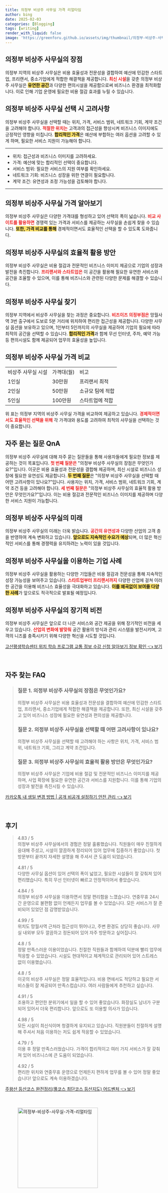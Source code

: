 ```yaml
---
title: 의정부 비상주 사무실 가격 리얼타임
author: bing
date: 2025-02-03
categories: [Blogging]
tags: [writing]
render_with_liquid: false
image: 'https://greenforu.github.io/assets/img/thumbnail/의정부-비상주-사무실-가격-리얼타임.webp'
---
```



<h2 id='의정부_비상주_사무실의_장점'>의정부 비상주 사무실의 장점</h2>

<p>의정부 지역의 비상주 사무실은 비용 효율성과 전문성을 결합하여 예산에 민감한 스타트업, 프리랜서, 중소기업에게 적합한 해결책을 제공합니다. <b><span style="color: #ee2323;">최신 시설</span></b>을 갖춘 의정부 비상주 사무실은 <b><span style="background-color: #ffe066;">유연한 공간</span></b>과 다양한 편의시설을 제공함으로써 비즈니스 환경을 최적화합니다. 이로 인해 기업 운영에 필요한 비용 절감 효과를 누릴 수 있습니다.</p>

<h2 id='의정부_비상주_사무실_선택_시_고려사항'>의정부 비상주 사무실 선택 시 고려사항</h2>

<p>의정부 비상주 사무실을 선택할 때는 위치, 가격, 서비스 범위, 네트워크 기회, 계약 조건을 고려해야 합니다. <b><span style="color: #ee2323;">적절한 위치는</span></b> 고객과의 접근성을 향상시켜 비즈니스 이미지에도 긍정적인 영향을 미칩니다. <b><span style="background-color: #ffe066;">합리적인 가격</span></b>은 예산에 부합하는 여러 옵션을 고려할 수 있게 하며, 필요한 서비스 지원이 가능해야 합니다.</p>

<hr />

<ul>
    <li>위치: 접근성과 비즈니스 이미지를 고려하세요.</li>
    <li>가격: 예산에 맞는 합리적인 선택이 중요합니다.</li>
    <li>서비스 범위: 필요한 서비스의 지원 여부를 확인하세요.</li>
    <li>네트워크 기회: 비즈니스 성장을 위한 연결이 필요합니다.</li>
    <li>계약 조건: 유연성과 조정 가능성을 검토해야 합니다.</li>
</ul>

<hr />

<h2 id='의정부_비상주_사무실_가격_알아보기'>의정부 비상주 사무실 가격 알아보기</h2>

<p>의정부 비상주 사무실은 다양한 가격대를 형성하고 있어 선택의 폭이 넓습니다. <b><span style="color: #ee2323;">비교 사이트를 활용하면</span></b> 경쟁력 있는 가격과 서비스를 제공하는 사무실을 손쉽게 찾을 수 있습니다. <b><span style="background-color: #ffe066;">또한, 가격 비교를 통해</span></b> 경제적이면서도 효율적인 선택을 할 수 있도록 도와줍니다.</p>

<h2 id='의정부_비상주_사무실의_효율적_활용_방안'>의정부 비상주 사무실의 효율적 활용 방안</h2>

<p>의정부 비상주 사무실은 비용 절감과 전문적인 비즈니스 이미지 제공으로 기업의 성장과 발전을 촉진합니다. <b><span style="color: #ee2323;">프리랜서와 스타트업은</span></b> 이 공간을 활용해 필요한 유연한 서비스와 공간을 조율할 수 있으며, 이를 통해 비즈니스와 관련된 다양한 문제를 해결할 수 있습니다.</p>

<h2 id='의정부_비상주_사무실_찾기'>의정부 비상주 사무실 찾기</h2>

<p>의정부 지역에서 비상주 사무실을 찾는 과정은 중요합니다. <b><span style="color: #ee2323;">비즈이즈 의정부점은</span></b> 망월사역 3번 출구에서 도보로 5분 거리에 위치하여 편리한 접근성을 제공합니다. 다양한 사무실 옵션을 보유하고 있으며, 1인부터 5인까지의 사무실을 제공하여 기업의 필요에 따라 최적의 공간을 선택할 수 있습니다. <b><span style="background-color: #ffe066;">합리적인 가격</span></b>과 함께 무선 인터넷, 주차, 예약 가능 등 편의시설도 함께 제공되어 업무의 효율성을 높입니다.</p>

<h2 id='의정부_비상주_사무실_가격_비교'>의정부 비상주 사무실 가격 비교</h2>

<table>
    <tr>
        <td>비상주 사무실 시설</td>
        <td>가격대(월)</td>
        <td>비고</td>
    </tr>
    <tr>
        <td>1인실</td>
        <td>30만원</td>
        <td>프리랜서 최적</td>
    </tr>
    <tr>
        <td>2인실</td>
        <td>50만원</td>
        <td>소규모 팀에 적합</td>
    </tr>
    <tr>
        <td>5인실</td>
        <td>100만원</td>
        <td>스타트업에 적합</td>
    </tr>
</table>

<p>위 표는 의정부 지역의 비상주 사무실 가격을 비교하여 제공하고 있습니다. <b><span style="color: #ee2323;">경제적이면서도 효율적인 선택을 위해</span></b> 각 가격대와 용도를 고려하여 최적의 사무실을 선택하는 것이 중요합니다.</p>

<h2 id='자주_묻는_질문_QnA'>자주 묻는 질문 QnA</h2>

<p>의정부 비상주 사무실에 대해 자주 묻는 질문들을 통해 사용자들에게 필요한 정보를 제공하는 것이 목표입니다. <b><span style="color: #ee2323;">첫 번째 질문은</span></b> "의정부 비상주 사무실의 장점은 무엇인가요?"입니다. 이곳은 비용 효율성과 전문성을 결합해 제공하며, 최신 시설로 비즈니스 성장에 필요한 유연성도 제공합니다. <b><span style="background-color: #ffe066;">두 번째 질문</span></b>은 "의정부 비상주 사무실을 선택할 때 어떤 고려사항이 있나요?"입니다. 사용자는 위치, 가격, 서비스 범위, 네트워크 기회, 계약 조건 등을 고려해야 합니다. <b><span style="color: #ee2323;">세 번째 질문은</span></b> "의정부 비상주 사무실의 효율적 활용 방안은 무엇인가요?"입니다. 이는 비용 절감과 전문적인 비즈니스 이미지를 제공하며 다양한 서비스 지원이 가능합니다.</p>

<h2 id='의정부_비상주_사무실의_미래'>의정부 비상주 사무실의 미래</h2>

<p>의정부 비상주 사무실의 미래는 더욱 밝습니다. <b><span style="color: #ee2323;">공간의 유연성과</span></b> 다양한 산업의 고객 층을 반영하여 계속 변화하고 있습니다. <b><span style="background-color: #ffe066;">앞으로도 지속적인 수요가 예상</span></b>되며, 더 많은 혁신적인 서비스를 통해 경쟁력을 유지하려는 노력이 있을 것입니다.</p>

<h2 id='의정부_비상주_사무실을_이용하는_기업_사례'>의정부 비상주 사무실을 이용하는 기업 사례</h2>

<p>의정부 비상주 사무실을 활용하는 다양한 기업들은 비용 절감과 전문성을 통해 지속적인 성장 가능성을 보여주고 있습니다. <b><span style="color: #ee2323;">스타트업부터 프리랜서까지</span></b> 다양한 산업에 걸쳐 이러한 공간을 이용해 비즈니스 효율성을 극대화하고 있습니다. <b><span style="background-color: #ffe066;">이를 왜곡없이 보여줄 다양한 사례</span></b>가 앞으로도 적극적으로 발표될 예정입니다.</p>

<h2 id='의정부_비상주_사무실의_장기적_비전'>의정부 비상주 사무실의 장기적 비전</h2>

<p>의정부 비상주 사무실은 앞으로 더 나은 서비스와 공간 제공을 위해 장기적인 비전을 세우고 있습니다. <b><span style="color: #ee2323;">산업의 변화에 발맞춰</span></b> 공간 활용의 방식과 관리 시스템을 발전시키며, 고객의 니즈를 충족시키기 위해 다양한 혁신을 시도할 것입니다.</p>


<p><a class="click-button" title="고산평생학습센터 위치 학습 프로그램 교통 정보 수강 신청 알아보기 정보 확인" href="https://greenforu.github.io/posts/%EA%B3%A0%EC%82%B0%ED%8F%89%EC%83%9D%ED%95%99%EC%8A%B5%EC%84%BC%ED%84%B0-%EC%9C%84%EC%B9%98-%ED%95%99%EC%8A%B5-%ED%94%84%EB%A1%9C%EA%B7%B8%EB%9E%A8-%EA%B5%90%ED%86%B5-%EC%A0%95%EB%B3%B4-%EC%88%98%EA%B0%95-%EC%8B%A0%EC%B2%AD-%EC%95%8C%EC%95%84%EB%B3%B4%EA%B8%B0-%EC%A0%95%EB%B3%B4-%ED%99%95%EC%9D%B8/" rel="dofollow">고산평생학습센터 위치 학습 프로그램 교통 정보 수강 신청 알아보기 정보 확인 👈 보기</a></p><br>
<h2 id='자주_찾는_FAQ'>자주 찾는 FAQ</h2>
<div itemscope="" itemtype="https://schema.org/FAQPage"> 
<blockquote> 
<div itemscope="" itemprop="mainEntity" itemtype="https://schema.org/Question"> 
<h3 itemprop="name">질문 1. 의정부 비상주 사무실의 장점은 무엇인가요?</h3> 
<div itemscope="" itemprop="acceptedAnswer" itemtype="https://schema.org/Answer"> 
<span itemprop="text"> 
<p>의정부 비상주 사무실은 비용 효율성과 전문성을 결합하여 예산에 민감한 스타트업, 프리랜서, 중소기업에게 적합한 해결책을 제공합니다. 또한, 최신 시설을 갖추고 있어 비즈니스 성장에 필요한 유연성과 편의성을 제공합니다.</p> 
</span> 
</div> 
</div> 
<div itemscope="" itemprop="mainEntity" itemtype="https://schema.org/Question"> 
<h3 itemprop="name">질문 2. 의정부 비상주 사무실을 선택할 때 어떤 고려사항이 있나요?</h3> 
<div itemscope="" itemprop="acceptedAnswer" itemtype="https://schema.org/Answer"> 
<span itemprop="text"> 
<p>의정부 비상주 사무실을 선택할 때 고려해야 하는 사항은 위치, 가격, 서비스 범위, 네트워크 기회, 그리고 계약 조건입니다.</p> 
</span> 
</div> 
</div> 
<div itemscope="" itemprop="mainEntity" itemtype="https://schema.org/Question"> 
<h3 itemprop="name">질문 3. 의정부 비상주 사무실의 효율적 활용 방안은 무엇인가요?</h3> 
<div itemscope="" itemprop="acceptedAnswer" itemtype="https://schema.org/Answer"> 
<span itemprop="text"> 
<p>의정부 비상주 사무실은 기업에 비용 절감 및 전문적인 비즈니스 이미지를 제공하며, 사업 확장에 필요한 유연한 공간과 서비스를 지원합니다. 이를 통해 기업의 성장과 발전을 촉진시킬 수 있습니다.</p> 
</span> 
</div> 
</div> 
</blockquote> 
</div>
<p><a class="click-button" title="카카오톡 내 생일 변경 방법 | 공개 비공개 설정하기 안전 관리" href="https://greenforu.github.io/posts/%EC%B9%B4%EC%B9%B4%EC%98%A4%ED%86%A1-%EB%82%B4-%EC%83%9D%EC%9D%BC-%EB%B3%80%EA%B2%BD-%EB%B0%A9%EB%B2%95-%EA%B3%B5%EA%B0%9C-%EB%B9%84%EA%B3%B5%EA%B0%9C-%EC%84%A4%EC%A0%95%ED%95%98%EA%B8%B0-%EC%95%88%EC%A0%84-%EA%B4%80%EB%A6%AC/" rel="dofollow">카카오톡 내 생일 변경 방법 | 공개 비공개 설정하기 안전 관리 👈 보기</a></p><br>
<h2 id='후기'>후기</h2>
<div itemscope itemtype="https://schema.org/Product">
  <blockquote>
  <div itemprop="review" itemscope itemtype="https://schema.org/Review">
      <div itemprop="reviewRating" itemscope itemtype="https://schema.org/Rating"> <span itemprop="ratingValue">4.83</span> / <span itemprop="bestRating">5</span> </div>
      <span itemprop="reviewBody">의정부 비상주 사무실에서의 경험은 정말 훌륭했습니다. 직원들이 매우 친절하게 응대해 주셨고, 시설이 깔끔하게 정리되어 있어 업무에 집중하기 좋았습니다. 첫 방문부터 끝까지 자세한 설명을 해 주셔서 큰 도움이 되었습니다.</span>
  </div>
  <br>
  <div itemprop="review" itemscope itemtype="https://schema.org/Review">
      <div itemprop="reviewRating" itemscope itemtype="https://schema.org/Rating"> <span itemprop="ratingValue">4.81</span> / <span itemprop="bestRating">5</span> </div>
      <span itemprop="reviewBody">다양한 사무실 옵션이 있어 선택의 폭이 넓었고, 필요한 시설들이 잘 갖춰져 있어 편리했습니다. 특히 무선 인터넷이 빠르고 안정적이어서 좋았습니다.</span>
  </div>
  <br>
  <div itemprop="review" itemscope itemtype="https://schema.org/Review">
      <div itemprop="reviewRating" itemscope itemtype="https://schema.org/Rating"> <span itemprop="ratingValue">4.84</span> / <span itemprop="bestRating">5</span> </div>
      <span itemprop="reviewBody">의정부 비상주 사무실을 이용하면서 정말 편리함을 느꼈습니다. 연중무휴 24시간 운영으로 불편함 없이 언제든지 업무를 볼 수 있었습니다. 모든 서비스가 잘 준비되어 있었던 점 감명받았습니다.</span>
  </div>
  <br>
  <div itemprop="review" itemscope itemtype="https://schema.org/Review">
      <div itemprop="reviewRating" itemscope itemtype="https://schema.org/Rating"> <span itemprop="ratingValue">4.99</span> / <span itemprop="bestRating">5</span> </div>
      <span itemprop="reviewBody">위치도 망월사역 근처라 접근성이 뛰어나고, 주변 환경도 상당히 좋습니다. 사무실 내외부 모두 깔끔하고 정돈되어 있어 자주 방문하고 싶어집니다.</span>
  </div>
  <br>
  <div itemprop="review" itemscope itemtype="https://schema.org/Review">
      <div itemprop="reviewRating" itemscope itemtype="https://schema.org/Rating"> <span itemprop="ratingValue">4.8</span> / <span itemprop="bestRating">5</span> </div>
      <span itemprop="reviewBody">정말 만족스러운 이용이었습니다. 친절한 직원들과 함께하여 덕분에 빨리 업무에 적응할 수 있었습니다. 시설도 현대적이고 체계적으로 관리되어 있어 스트레스 없이 이용했습니다.</span>
  </div>
  <br>
  <div itemprop="review" itemscope itemtype="https://schema.org/Review">
      <div itemprop="reviewRating" itemscope itemtype="https://schema.org/Rating"> <span itemprop="ratingValue">4.8</span> / <span itemprop="bestRating">5</span> </div>
      <span itemprop="reviewBody">이곳의 비상주 사무실은 정말 효율적입니다. 비용 면에서도 적당하고 필요한 서비스들이 잘 제공되어 만족스럽습니다. 여러 사람들에게 추천하고 싶습니다.</span>
  </div>
  <br>
  <div itemprop="review" itemscope itemtype="https://schema.org/Review">
      <div itemprop="reviewRating" itemscope itemtype="https://schema.org/Rating"> <span itemprop="ratingValue">4.91</span> / <span itemprop="bestRating">5</span> </div>
      <span itemprop="reviewBody">조용하고 편안한 분위기에서 일을 할 수 있어 좋았습니다. 화장실도 남녀가 구분되어 있어서 더욱 편리합니다. 앞으로도 또 이용할 의사가 있습니다.</span>
  </div>
  <br>
  <div itemprop="review" itemscope itemtype="https://schema.org/Review">
      <div itemprop="reviewRating" itemscope itemtype="https://schema.org/Rating"> <span itemprop="ratingValue">4.98</span> / <span itemprop="bestRating">5</span> </div>
      <span itemprop="reviewBody">모든 시설이 최신식이며 청결하게 유지되고 있습니다. 직원분들이 친절하게 설명해 주셔서 처음 이용하는 저도 쉽게 적응할 수 있었습니다.</span>
  </div>
  <br>
  <div itemprop="review" itemscope itemtype="https://schema.org/Review">
      <div itemprop="reviewRating" itemscope itemtype="https://schema.org/Rating"> <span itemprop="ratingValue">4.79</span> / <span itemprop="bestRating">5</span> </div>
      <span itemprop="reviewBody">이용 후 정말 만족스러웠습니다. 가격이 합리적이고 여러 가지 서비스가 잘 갖춰져 있어 비즈니스에 큰 도움이 되었습니다.</span>
  </div>
  <br>
  <div itemprop="review" itemscope itemtype="https://schema.org/Review">
      <div itemprop="reviewRating" itemscope itemtype="https://schema.org/Rating"> <span itemprop="ratingValue">4.92</span> / <span itemprop="bestRating">5</span> </div>
      <span itemprop="reviewBody">편리한 위치와 연중무휴 운영으로 언제든지 편하게 업무를 볼 수 있어 정말 좋았습니다! 앞으로도 계속 이용하겠습니다.</span>
  </div>
  </blockquote>
</div>
<p><a class="click-button" title="주왕산 등산코스 완전정리(풀코스 최단코스 등산지도) 어드벤처" href="https://greenforu.github.io/posts/%EC%A3%BC%EC%99%95%EC%82%B0-%EB%93%B1%EC%82%B0%EC%BD%94%EC%8A%A4-%EC%99%84%EC%A0%84%EC%A0%95%EB%A6%AC(%ED%92%80%EC%BD%94%EC%8A%A4-%EC%B5%9C%EB%8B%A8%EC%BD%94%EC%8A%A4-%EB%93%B1%EC%82%B0%EC%A7%80%EB%8F%84)-%EC%96%B4%EB%93%9C%EB%B2%A4%EC%B2%98/" rel="dofollow">주왕산 등산코스 완전정리(풀코스 최단코스 등산지도) 어드벤처 👈 보기</a></p><br>
<figure class="image"><img src="https://greenforu.github.io/assets/img/thumbnail/의정부-비상주-사무실-가격-리얼타임.webp" alt="의정부-비상주-사무실-가격-리얼타임" width="256" height="256"></figure>